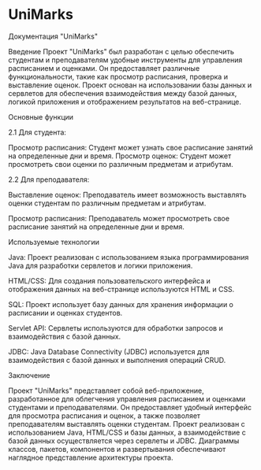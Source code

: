 # UniMarks
Документация "UniMarks"

Введение
Проект "UniMarks" был разработан с целью обеспечить студентам и преподавателям удобные инструменты для управления расписанием и оценками. Он предоставляет различные функциональности, такие как просмотр расписания, проверка и выставление оценок. Проект основан на использовании базы данных и сервлетов для обеспечения взаимодействия между базой данных, логикой приложения и отображением результатов на веб-странице.

Основные функции

2.1 Для студента:

Просмотр расписания: Студент может узнать свое расписание занятий на определенные дни и время.
Просмотр оценок: Студент может просмотреть свои оценки по различным предметам и атрибутам.

2.2 Для преподавателя:

Выставление оценок: Преподаватель имеет возможность выставлять оценки студентам по различным предметам и атрибутам.

Просмотр расписания: Преподаватель может просмотреть свое расписание занятий на определенные дни и время.

Используемые технологии

Java: Проект реализован с использованием языка программирования Java для разработки сервлетов и логики приложения.

HTML/CSS: Для создания пользовательского интерфейса и отображения данных на веб-странице используются HTML и CSS.

SQL: Проект использует базу данных для хранения информации о расписании и оценках студентов.

Servlet API: Сервлеты используются для обработки запросов и взаимодействия с базой данных.

JDBC: Java Database Connectivity (JDBC) используется для взаимодействия с базой данных и выполнения операций CRUD. 

Заключение

Проект "UniMarks" представляет собой веб-приложение, разработанное для облегчения управления расписанием и оценками студентами и преподавателями. Он предоставляет удобный интерфейс для просмотра расписания и оценок, а также позволяет преподавателям выставлять оценки студентам. Проект реализован с использованием Java, HTML/CSS и базы данных, а взаимодействие с базой данных осуществляется через сервлеты и JDBC. Диаграммы классов, пакетов, компонентов и развертывания обеспечивают наглядное представление архитектуры проекта.
